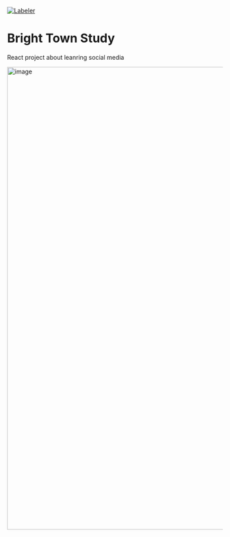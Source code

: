 [![Labeler](https://github.com/pctra266/Group_03_Learning-Social-Media/actions/workflows/label.yml/badge.svg)](https://github.com/pctra266/Group_03_Learning-Social-Media/actions/workflows/label.yml)

# Bright Town Study 
React project about leanring social media

<img width="1890" height="1078" alt="image" src="https://github.com/user-attachments/assets/dd5ac52c-12a0-4620-9238-e2c4220826a9" />

